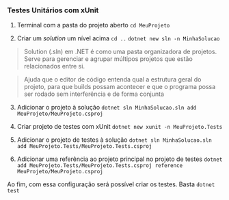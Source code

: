 ### Testes Unitários com xUnit

1. Terminal com a pasta do projeto aberto
`cd MeuProjeto`

2. Criar um <i>solution</i> um nível acima
`cd ..`
`dotnet new sln -n MinhaSolucao`

> Solution (.sln) em .NET é como uma pasta organizadora de projetos. Serve para gerenciar e agrupar múltipos projetos que estão relacionados entre si.

> Ajuda que o editor de código entenda qual a estrutura geral do projeto, para que builds possam acontecer e que o programa possa ser rodado sem interferência e de forma conjunta

3. Adicionar o projeto à solução
`dotnet sln MinhaSolucao.sln add MeuProjeto/MeuProjeto.csproj`

4. Criar projeto de testes com xUnit
`dotnet new xunit -n MeuProjeto.Tests`

5. Adicionar o projeto de testes à solução 
`dotnet sln MinhaSolucao.sln add MeuProjeto.Tests/MeuProjeto.Tests.csproj`

6. Adicionar uma referência ao projeto principal no projeto de testes
`dotnet add MeuProjeto.Tests/MeuProjeto.Tests.csproj reference MeuProjeto/MeuProjeto.csproj`

Ao fim, com essa configuração será possível criar os testes.
Basta `dotnet test`